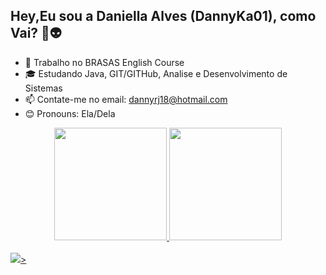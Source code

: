 ## Hey,Eu sou a Daniella Alves (DannyKa01), como Vai? 👋👽  

- 💼 Trabalho no BRASAS English Course
- 🎓 Estudando Java, GIT/GITHub, Analise e Desenvolvimento de Sistemas
- 📫 Contate-me no email: dannyrj18@hotmail.com 
- 😊 Pronouns: Ela/Dela


<div align="center">
  <a href="https://github.com/DannyKa01">
  <img height="180em" src="https://github-readme-stats.vercel.app/api?username=DannyKa01&show_icons=true&theme=dracula&include_all_commits=true&count_private=true"/>
  <img height="180em" src="https://github-readme-stats.vercel.app/api/top-langs/?username=DannyKa01&layout=compact&langs_count=7&theme=dracula"/>
</div>
  
<div style="display: inline_block"><br>
   <img src="https://cdn.jsdelivr.net/gh/devicons/devicon/icons/java/java-original.svg" />>
</div>
  
  ##
  
